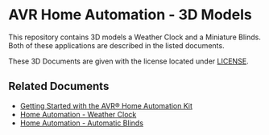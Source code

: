 # AVR Home Automation - 3D Models

This repository contains 3D models a Weather Clock and a Miniature Blinds. Both of these applications are described in the listed documents.

These 3D Documents are given with the license located under [LICENSE](LICENSE).

## Related Documents

* [Getting Started with the AVR® Home Automation Kit](http://www.microchip.com/DS50002957)
* [Home Automation - Weather Clock](http://www.microchip.com/DS50002962)
* [Home Automation - Automatic Blinds](http://www.microchip.com/DS50002958)
